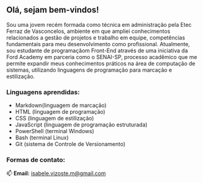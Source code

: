 ## Olá, sejam bem-vindos!

Sou uma jovem recém formada como técnica em administração pela Etec Ferraz de Vasconcelos, ambiente em que ampliei conhecimentos relacionados a gestão de projetos e trabalho em equipe, competências fundamentais para meu desenvolvimento como profissional. Atualmente, sou estudante de programaçãom Front-End através de uma iniciativa da Ford Academy em parceria como o SENAI-SP, processo acadêmico que me permite expandir meus conhecimentos práticos na área de computação de sistemas, utilizando linguagens de programação para marcação e estilização. 
 
### Linguagens aprendidas: 
* Markdown(linguagem de marcação)
* HTML (linguagem de programação)
* CSS (linguagem de estilização)
* JavaScript (linguagem de programação estruturada)
* PowerShell (terminal Windows)
* Bash (terminal Linux)
* Git (sistema de Controle de Versionamento)
  
### Formas de contato: 

📫 **Email:** isabele.vizoste.m@gmail.com
